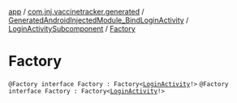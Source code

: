[app](../../../index.md) / [com.jnj.vaccinetracker.generated](../../index.md) / [GeneratedAndroidInjectedModule_BindLoginActivity](../index.md) / [LoginActivitySubcomponent](index.md) / [Factory](./-factory.md)

# Factory

`@Factory interface Factory : Factory<`[`LoginActivity`](../../../com.jnj.vaccinetracker.login/-login-activity/index.md)`!>`
`@Factory interface Factory : Factory<`[`LoginActivity`](../../../com.jnj.vaccinetracker.login/-login-activity/index.md)`!>`